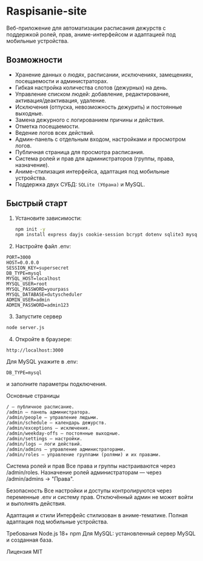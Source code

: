 # Raspisanie-site

Веб-приложение для автоматизации расписания дежурств с поддержкой ролей, прав, аниме-интерфейсом и адаптацией под мобильные устройства.

## Возможности

- Хранение данных о людях, расписании, исключениях, замещениях, посещаемости и администраторах.
- Гибкая настройка количества слотов (дежурных) на день.
- Управление списком людей: добавление, редактирование, активация/деактивация, удаление.
- Исключения (отпуска, невозможность дежурить) и постоянные выходные.
- Замена дежурного с логированием причины и действия.
- Отметка посещаемости.
- Ведение логов всех действий.
- Админ-панель с отдельным входом, настройками и просмотром логов.
- Публичная страница для просмотра расписания.
- Система ролей и прав для администраторов (группы, права, назначение).
- Аниме-стилизация интерфейса, адаптация под мобильные устройства.
- Поддержка двух СУБД: ```SQLite (Убрана)``` и MySQL.

## Быстрый старт

1. Установите зависимости:
   ```sh
   npm init -y
   npm install express dayjs cookie-session bcrypt dotenv sqlite3 mysql2
2. Настройте файл .env:

```
PORT=3000
HOST=0.0.0.0
SESSION_KEY=supersecret
DB_TYPE=mysql          
MYSQL_HOST=localhost
MYSQL_USER=root
MYSQL_PASSWORD=yourpass
MYSQL_DATABASE=dutyscheduler
ADMIN_USER=admin
ADMIN_PASSWORD=admin123
```
3. Запустите сервер

```sh
node server.js
```

4. Откройте в браузере: 

``` 
http://localhost:3000
```
Для MySQL укажите в .env:

```
DB_TYPE=mysql
```
и заполните параметры подключения.





Основные страницы
```
/ — публичное расписание.
/admin — панель администратора.
/admin/people — управление людьми.
/admin/schedule — календарь дежурств.
/admin/exceptions — исключения.
/admin/weekday-offs — постоянные выходные.
/admin/settings — настройки.
/admin/logs — логи действий.
/admin/admins — управление администраторами.
/admin/roles — управление группами (ролями) и их правами.
```


Система ролей и прав
Все права и группы настраиваются через /admin/roles.
Назначение ролей администраторам — через /admin/admins → "Права".

Безопасность
Все настройки и доступы контролируются через переменные .env и систему прав.
Отключённый админ не может войти и выполнять действия.

Адаптация и стили
Интерфейс стилизован в аниме-тематике.
Полная адаптация под мобильные устройства.



Требования
Node.js 18+
npm
Для MySQL: установленный сервер MySQL и созданная база.


Лицензия
MIT
